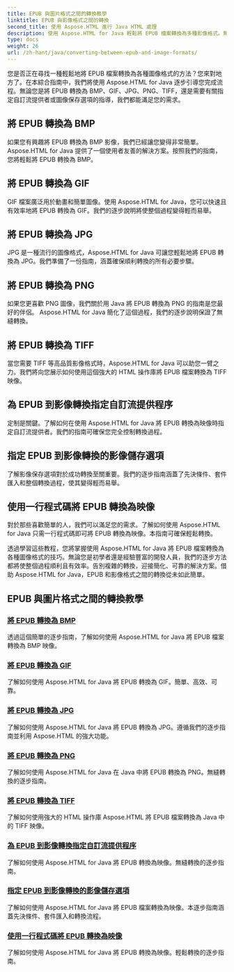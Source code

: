 ```yaml
---
title: EPUB 與圖片格式之間的轉換教學
linktitle: EPUB 與影像格式之間的轉換
second_title: 使用 Aspose.HTML 進行 Java HTML 處理
description: 使用 Aspose.HTML for Java 輕鬆將 EPUB 檔案轉換為多種影像格式。無縫轉換的逐步指南。
type: docs
weight: 26
url: /zh-hant/java/converting-between-epub-and-image-formats/
---
```


您是否正在尋找一種輕鬆地將 EPUB 檔案轉換為各種圖像格式的方法？您來對地方了。在本綜合指南中，我們將使用 Aspose.HTML for Java 逐步引導您完成流程。無論您是將 EPUB 轉換為 BMP、GIF、JPG、PNG、TIFF，還是需要有關指定自訂流提供者或圖像保存選項的指導，我們都能滿足您的需求。

## 將 EPUB 轉換為 BMP
如果您有興趣將 EPUB 轉換為 BMP 影像，我們已經讓您變得非常簡單。 Aspose.HTML for Java 提供了一個使用者友善的解決方案。按照我們的指南，您將輕鬆將 EPUB 轉換為 BMP。 

## 將 EPUB 轉換為 GIF
GIF 檔案廣泛用於動畫和簡單圖像。使用 Aspose.HTML for Java，您可以快速且有效率地將 EPUB 轉換為 GIF。我們的逐步說明將使整個過程變得輕而易舉。

## 將 EPUB 轉換為 JPG
JPG 是一種流行的圖像格式，Aspose.HTML for Java 可讓您輕鬆地將 EPUB 轉換為 JPG。我們準備了一份指南，涵蓋確保順利轉換的所有必要步驟。

## 將 EPUB 轉換為 PNG
如果您更喜歡 PNG 圖像，我們關於用 Java 將 EPUB 轉換為 PNG 的指南是您最好的伴侶。 Aspose.HTML for Java 簡化了這個過程，我們的逐步說明保證了無縫轉換。

## 將 EPUB 轉換為 TIFF
當您需要 TIFF 等高品質影像格式時，Aspose.HTML for Java 可以助您一臂之力。我們將向您展示如何使用這個強大的 HTML 操作庫將 EPUB 檔案轉換為 TIFF 映像。

## 為 EPUB 到影像轉換指定自訂流提供程序
定制是關鍵。了解如何在使用 Aspose.HTML for Java 將 EPUB 轉換為映像時指定自訂流提供者。我們的指南可確保您完全控制轉換過程。

## 指定 EPUB 到影像轉換的影像儲存選項
了解影像保存選項對於成功轉換至關重要。我們的逐步指南涵蓋了先決條件、套件匯入和整個轉換過程，使其變得輕而易舉。

## 使用一行程式碼將 EPUB 轉換為映像
對於那些喜歡簡單的人，我們可以滿足您的需求。了解如何使用 Aspose.HTML for Java 只需一行程式碼即可將 EPUB 轉換為映像。本指南可確保輕鬆轉換。

透過學習這些教程，您將掌握使用 Aspose.HTML for Java 將 EPUB 檔案轉換為各種圖像格式的技巧。無論您是初學者還是經驗豐富的開發人員，我們的逐步方法都將使整個過程順利且有效率。告別複雜的轉換，迎接簡化、可靠的解決方案。借助 Aspose.HTML for Java，EPUB 和影像格式之間的轉換從未如此簡單。
## EPUB 與圖片格式之間的轉換教學
### [將 EPUB 轉換為 BMP](./convert-epub-to-bmp/)
透過這個簡單的逐步指南，了解如何使用 Aspose.HTML for Java 將 EPUB 檔案轉換為 BMP 映像。
### [將 EPUB 轉換為 GIF](./convert-epub-to-gif/)
了解如何使用 Aspose.HTML for Java 將 EPUB 轉換為 GIF。簡單、高效、可靠。
### [將 EPUB 轉換為 JPG](./convert-epub-to-jpg/)
了解如何使用 Aspose.HTML for Java 將 EPUB 轉換為 JPG。遵循我們的逐步指南並利用 Aspose.HTML 的強大功能。
### [將 EPUB 轉換為 PNG](./convert-epub-to-png/)
了解如何使用 Aspose.HTML for Java 在 Java 中將 EPUB 轉換為 PNG。無縫轉換的逐步指南。
### [將 EPUB 轉換為 TIFF](./convert-epub-to-tiff/)
了解如何使用強大的 HTML 操作庫 Aspose.HTML 將 EPUB 檔案轉換為 Java 中的 TIFF 映像。
### [為 EPUB 到影像轉換指定自訂流提供程序](./convert-epub-to-image-specify-custom-stream-provider/)
了解如何使用 Aspose.HTML for Java 將 EPUB 轉換為映像。無縫轉換的逐步指南。
### [指定 EPUB 到影像轉換的影像儲存選項](./convert-epub-to-image-specify-image-save-options/)
了解如何使用 Aspose.HTML for Java 將 EPUB 檔案轉換為映像。本逐步指南涵蓋先決條件、套件匯入和轉換流程。
### [使用一行程式碼將 EPUB 轉換為映像](./convert-epub-to-image-single-line/)
了解如何使用 Aspose.HTML for Java 將 EPUB 轉換為映像。輕鬆轉換的逐步指南。